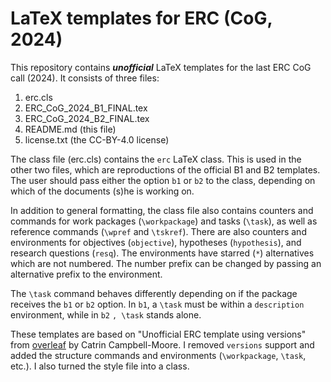 # LaTeX templates for ERC (CoG, 2024)

This repository contains **_unofficial_** LaTeX templates for the last ERC CoG call (2024). It consists of three files:

 1. erc.cls
 2. ERC_CoG_2024_B1_FINAL.tex
 3. ERC_CoG_2024_B2_FINAL.tex
 4. README.md (this file)
 5. license.txt (the CC-BY-4.0 license)

The class file (erc.cls) contains the `erc` LaTeX class. This is used in the other two files, which are reproductions of the official B1 and B2 templates. The user should pass either the option `b1` or `b2` to the class, depending on which of the documents (s)he is working on.

In addition to general formatting, the class file also contains counters and commands for work packages (`\workpackage`) and tasks (`\task`), as well as reference commands (`\wpref` and `\tskref`). There are also counters and environments for objectives (`objective`), hypotheses (`hypothesis`), and research questions (`resq`). The environments have starred (`*`) alternatives which are not numbered. The number prefix can be changed by passing an alternative prefix to the environment.

The `\task` command behaves differently depending on if the package receives the `b1` or `b2` option. In `b1`, a `\task` must be within a `description` environment, while in `b2` `, \task` stands alone.

These templates are based on "Unofficial ERC template using versions" from [overleaf]([https://www.example.com](https://www.overleaf.com/latex/templates/unofficial-erc-template-using-versions/zyqqjfbckwqc)https://www.overleaf.com/latex/templates/unofficial-erc-template-using-versions/zyqqjfbckwqc) by Catrin Campbell-Moore. I removed `versions` support and added the structure commands and environments (`\workpackage`, `\task`, etc.). I also turned the style file into a class.

